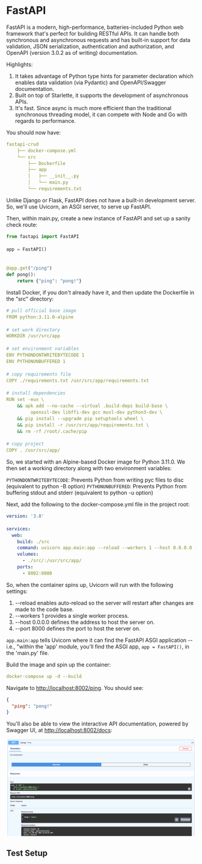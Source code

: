 # FastAPI

FastAPI is a modern, high-performance, batteries-included Python web framework that's perfect for building RESTful APIs. It can handle both synchronous and asynchronous requests and has built-in support for data validation, JSON serialization, authentication and authorization, and OpenAPI (version 3.0.2 as of writing) documentation.

Highlights:

1. It takes advantage of Python type hints for parameter declaration which enables data validation (via Pydantic) and OpenAPI/Swagger documentation.
2. Built on top of Starlette, it supports the development of asynchronous APIs.
3. It's fast. Since async is much more efficient than the traditional synchronous threading model, it can compete with Node and Go with regards to performance.

You should now have:

```yaml
fastapi-crud
    ├── docker-compose.yml
    └── src
        ├── Dockerfile
        ├── app
        │   ├── __init__.py
        │   └── main.py
        └── requirements.txt
```

Unlike Django or Flask, FastAPI does not have a built-in development server. So, we'll use Uvicorn, an ASGI server, to serve up FastAPI.

Then, within main.py, create a new instance of FastAPI and set up a sanity check route:

```py
from fastapi import FastAPI

app = FastAPI()


@app.get("/ping")
def pong():
    return {"ping": "pong!"}
```

Install Docker, if you don't already have it, and then update the Dockerfile in the "src" directory:

```yaml
# pull official base image
FROM python:3.11.0-alpine

# set work directory
WORKDIR /usr/src/app

# set environment variables
ENV PYTHONDONTWRITEBYTECODE 1
ENV PYTHONUNBUFFERED 1

# copy requirements file
COPY ./requirements.txt /usr/src/app/requirements.txt

# install dependencies
RUN set -eux \
    && apk add --no-cache --virtual .build-deps build-base \
         openssl-dev libffi-dev gcc musl-dev python3-dev \
    && pip install --upgrade pip setuptools wheel \
    && pip install -r /usr/src/app/requirements.txt \
    && rm -rf /root/.cache/pip

# copy project
COPY . /usr/src/app/
```

So, we started with an Alpine-based Docker image for Python 3.11.0. We then set a working directory along with two environment variables:

`PYTHONDONTWRITEBYTECODE`: Prevents Python from writing pyc files to disc (equivalent to python -B option)
`PYTHONUNBUFFERED`: Prevents Python from buffering stdout and stderr (equivalent to python -u option)

Next, add the following to the docker-compose.yml file in the project root:

```yaml
version: '3.8'

services:
  web:
    build: ./src
    command: uvicorn app.main:app --reload --workers 1 --host 0.0.0.0 --port 8000
    volumes:
      - ./src/:/usr/src/app/
    ports:
      - 8002:8000
```

So, when the container spins up, Uvicorn will run with the following settings:

1. --reload enables auto-reload so the server will restart after changes are made to the code base.
2. --workers 1 provides a single worker process.
3. --host 0.0.0.0 defines the address to host the server on.
4. --port 8000 defines the port to host the server on.

`app.main:app` tells Uvicorn where it can find the FastAPI ASGI application -- i.e., "within the 'app' module, you'll find the ASGI app, `app = FastAPI()`, in the 'main.py' file.

Build the image and spin up the container:

```yaml
docker-compose up -d --build
```

Navigate to <http://localhost:8002/ping>. You should see:

```json
{
  "ping": "pong!"
}
```

You'll also be able to view the interactive API documentation, powered by Swagger UI, at <http://localhost:8002/docs>:

![alt text](image.png)

## Test Setup

